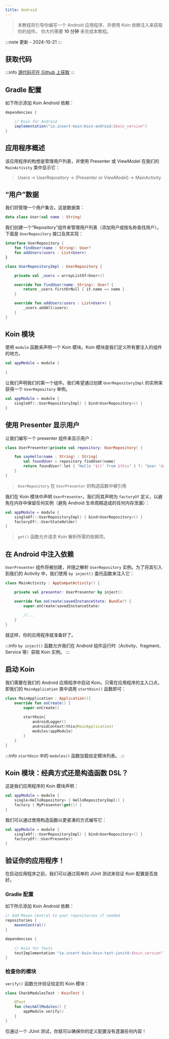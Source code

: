 ```yaml
---
title: Android
---
```


> 本教程将引导你编写一个 Android 应用程序，并使用 Koin 依赖注入来获取你的组件。
> 你大约需要 __10 分钟__ 来完成本教程。

:::note
更新 - 2024-10-21
:::

## 获取代码

:::info
[源代码可在 Github 上获取](https://github.com/InsertKoinIO/koin-getting-started/tree/main/android)
:::

## Gradle 配置

如下所示添加 Koin Android 依赖：

```groovy
dependencies {

    // Koin for Android
    implementation("io.insert-koin:koin-android:$koin_version")
}
```

## 应用程序概述

该应用程序的构想是管理用户列表，并使用 Presenter 或 ViewModel 在我们的 `MainActivity` 类中显示它：

> Users -> UserRepository -> (Presenter or ViewModel) -> MainActivity

## “用户”数据

我们将管理一个用户集合。这是数据类：

```kotlin
data class User(val name : String)
```

我们创建一个“Repository”组件来管理用户列表（添加用户或按名称查找用户）。下面是 `UserRepository` 接口及其实现：

```kotlin
interface UserRepository {
    fun findUser(name : String): User?
    fun addUsers(users : List<User>)
}

class UserRepositoryImpl : UserRepository {

    private val _users = arrayListOf<User>()

    override fun findUser(name: String): User? {
        return _users.firstOrNull { it.name == name }
    }

    override fun addUsers(users : List<User>) {
        _users.addAll(users)
    }
}
```

## Koin 模块

使用 `module` 函数来声明一个 Koin 模块。Koin 模块是我们定义所有要注入的组件的地方。

```kotlin
val appModule = module {
    
}
```

让我们声明我们的第一个组件。我们希望通过创建 `UserRepositoryImpl` 的实例来获得一个 `UserRepository` 单例。

```kotlin
val appModule = module {
    singleOf(::UserRepositoryImpl) { bind<UserRepository>() }
}
```

## 使用 Presenter 显示用户

让我们编写一个 presenter 组件来显示用户：

```kotlin
class UserPresenter(private val repository: UserRepository) {

    fun sayHello(name : String) : String{
        val foundUser = repository.findUser(name)
        return foundUser?.let { "Hello '$it' from $this" } ?: "User '$name' not found!"
    }
}
```

> `UserRepository` 在 `UserPresenter` 的构造函数中被引用

我们在 Koin 模块中声明 `UserPresenter`。我们将其声明为 `factoryOf` 定义，以避免在内存中保留任何实例（避免 Android 生命周期造成的任何内存泄漏）：

```kotlin
val appModule = module {
    singleOf(::UserRepositoryImpl) { bind<UserRepository>() }
    factoryOf(::UserStateHolder)
}
```

> `get()` 函数允许请求 Koin 解析所需的依赖项。

## 在 Android 中注入依赖

`UserPresenter` 组件将被创建，并随之解析 `UserRepository` 实例。为了将其引入到我们的 Activity 中，我们使用 `by inject()` 委托函数来注入它：

```kotlin
class MainActivity : AppCompatActivity() {

    private val presenter: UserPresenter by inject()

    override fun onCreate(savedInstanceState: Bundle?) {
        super.onCreate(savedInstanceState)
        
        //...
    }
}
```

就这样，你的应用程序就准备好了。

:::info
`by inject()` 函数允许我们在 Android 组件运行时（Activity、fragment、Service 等）获取 Koin 实例。
:::

## 启动 Koin

我们需要在我们的 Android 应用程序中启动 Koin。只需在应用程序的主入口点，即我们的 `MainApplication` 类中调用 `startKoin()` 函数即可：

```kotlin
class MainApplication : Application(){
    override fun onCreate() {
        super.onCreate()
        
        startKoin{
            androidLogger()
            androidContext(this@MainApplication)
            modules(appModule)
        }
    }
}
```

:::info
`startKoin` 中的 `modules()` 函数加载给定模块列表。
:::

## Koin 模块：经典方式还是构造函数 DSL？

这是我们应用程序的 Koin 模块声明：

```kotlin
val appModule = module {
    single<HelloRepository> { HelloRepositoryImpl() }
    factory { MyPresenter(get()) }
}
```

我们可以通过使用构造函数以更紧凑的方式编写它：

```kotlin
val appModule = module {
    singleOf(::UserRepositoryImpl) { bind<UserRepository>() }
    factoryOf(::UserPresenter)
}
```

## 验证你的应用程序！

在启动应用程序之前，我们可以通过简单的 JUnit 测试来验证 Koin 配置是否良好。

### Gradle 配置

如下所示添加 Koin Android 依赖：

```groovy
// Add Maven Central to your repositories if needed
repositories {
	mavenCentral()    
}

dependencies {
    
    // Koin for Tests
    testImplementation "io.insert-koin:koin-test-junit4:$koin_version"
}
```

### 检查你的模块

`verify()` 函数允许验证给定的 Koin 模块：

```kotlin
class CheckModulesTest : KoinTest {

    @Test
    fun checkAllModules() {
        appModule.verify()
    }
}
```

仅通过一个 JUnit 测试，你就可以确保你的定义配置没有遗漏任何内容！
